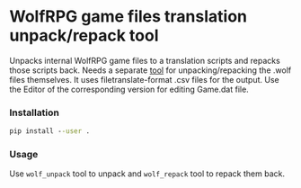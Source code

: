 WolfRPG game files translation unpack/repack tool
======

Unpacks internal WolfRPG game files to a translation scripts and repacks those scripts back. Needs a separate [tool](https://github.com/UserUnknownFactor/DXADecodeW) for unpacking/repacking the .wolf files themselves. It uses filetranslate-format .csv files for the output. Use the Editor of the corresponding version for editing Game.dat file.

### Installation  

```cmd
pip install --user .
```

### Usage

Use `wolf_unpack` tool to unpack and `wolf_repack` tool to repack them back.

